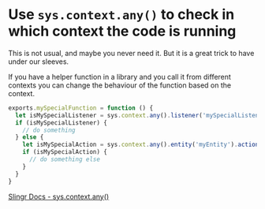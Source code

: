 # Use `sys.context.any()` to check in which context the code is running

This is not usual, and maybe you never need it. But it is a great trick
to have under our sleeves.

If you have a helper function in a library and you call it from
different contexts you can change the behaviour of the function based on
the context.

```js
exports.mySpecialFunction = function () {
  let isMySpecialListener = sys.context.any().listener('mySpecialListener').check();
  if (isMySpecialListener) {
    // do something
  } else {
    let isMySpecialAction = sys.context.any().entity('myEntity').action('mySpecialAction').check();
    if (isMySpecialAction) {
      // do something else
    }
  }
}
```

[Slingr Docs - sys.context.any()](https://platform-docs.slingr.io/app_development_js_api_context.html#sys.context.any)
